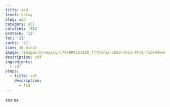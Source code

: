 ```yaml
---
title: asd
level: Łatwy
slug: asd
category: all
calories: '012'
protein: '12'
fat: '21'
carbs: '21'
time: 30 minut
image: /images/przepisy/1744994331820_f7740712-cb62-451a-9fc5-71de94eeb528.jpeg
description: xdf
ingredients:
  - sdf
steps:
  - title: sdf
    description:
      - fsd
---
```

xxx sx
